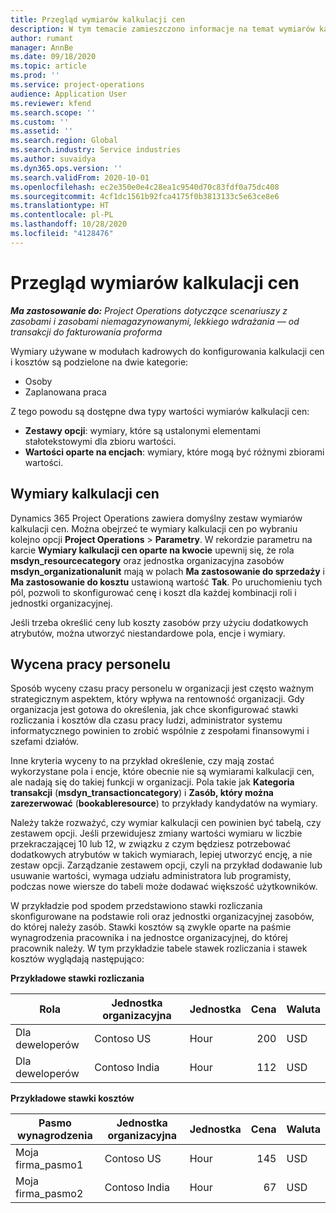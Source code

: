```yaml
---
title: Przegląd wymiarów kalkulacji cen
description: W tym temacie zamieszczono informacje na temat wymiarów kalkulacji cen w Dynamics 365 Project Operations.
author: rumant
manager: AnnBe
ms.date: 09/18/2020
ms.topic: article
ms.prod: ''
ms.service: project-operations
audience: Application User
ms.reviewer: kfend
ms.search.scope: ''
ms.custom: ''
ms.assetid: ''
ms.search.region: Global
ms.search.industry: Service industries
ms.author: suvaidya
ms.dyn365.ops.version: ''
ms.search.validFrom: 2020-10-01
ms.openlocfilehash: ec2e350e0e4c28ea1c9540d70c83fdf0a75dc408
ms.sourcegitcommit: 4cf1dc1561b92fca4175f0b3813133c5e63ce8e6
ms.translationtype: HT
ms.contentlocale: pl-PL
ms.lasthandoff: 10/28/2020
ms.locfileid: "4128476"
---
```

# <a name="pricing-dimensions-overview"></a>Przegląd wymiarów kalkulacji cen

_**Ma zastosowanie do:** Project Operations dotyczące scenariuszy z zasobami i zasobami niemagazynowanymi, lekkiego wdrażania — od transakcji do fakturowania proforma_

Wymiary używane w modułach kadrowych do konfigurowania kalkulacji cen i kosztów są podzielone na dwie kategorie:

- Osoby
- Zaplanowana praca

Z tego powodu są dostępne dwa typy wartości wymiarów kalkulacji cen:

- **Zestawy opcji**: wymiary, które są ustalonymi elementami stałotekstowymi dla zbioru wartości.
- **Wartości oparte na encjach**: wymiary, które mogą być różnymi zbiorami wartości.

## <a name="pricing-dimensions"></a>Wymiary kalkulacji cen

Dynamics 365 Project Operations zawiera domyślny zestaw wymiarów kalkulacji cen. Można obejrzeć te wymiary kalkulacji cen po wybraniu kolejno opcji **Project Operations** > **Parametry**. W rekordzie parametru na karcie **Wymiary kalkulacji cen oparte na kwocie** upewnij się, że rola **msdyn_resourcecategory** oraz jednostka organizacyjna zasobów **msdyn_organizationalunit** mają w polach **Ma zastosowanie do sprzedaży** i **Ma zastosowanie do kosztu** ustawioną wartość **Tak**. Po uruchomieniu tych pól, pozwoli to skonfigurować cenę i koszt dla każdej kombinacji roli i jednostki organizacyjnej.

Jeśli trzeba określić ceny lub koszty zasobów przy użyciu dodatkowych atrybutów, można utworzyć niestandardowe pola, encje i wymiary.

## <a name="pricing-human-resource-time"></a>Wycena pracy personelu
Sposób wyceny czasu pracy personelu w organizacji jest często ważnym strategicznym aspektem, który wpływa na rentowność organizacji. Gdy organizacja jest gotowa do określenia, jak chce skonfigurować stawki rozliczania i kosztów dla czasu pracy ludzi, administrator systemu informatycznego powinien to zrobić wspólnie z zespołami finansowymi i szefami działów.

Inne kryteria wyceny to na przykład określenie, czy mają zostać wykorzystane pola i encje, które obecnie nie są wymiarami kalkulacji cen, ale nadają się do takiej funkcji w organizacji. Pola takie jak **Kategoria transakcji** (**msdyn_transactioncategory**) i **Zasób, który można zarezerwować** (**bookableresource**) to przykłady kandydatów na wymiary. 

Należy także rozważyć, czy wymiar kalkulacji cen powinien być tabelą, czy zestawem opcji. Jeśli przewidujesz zmiany wartości wymiaru w liczbie przekraczającej 10 lub 12, w związku z czym będziesz potrzebować dodatkowych atrybutów w takich wymiarach, lepiej utworzyć encję, a nie zestaw opcji. Zarządzanie zestawem opcji, czyli na przykład dodawanie lub usuwanie wartości, wymaga udziału administratora lub programisty, podczas nowe wiersze do tabeli może dodawać większość użytkowników.

W przykładzie pod spodem przedstawiono stawki rozliczania skonfigurowane na podstawie roli oraz jednostki organizacyjnej zasobów, do której należy zasób. Stawki kosztów są zwykle oparte na paśmie wynagrodzenia pracownika i na jednostce organizacyjnej, do której pracownik należy. W tym przykładzie tabele stawek rozliczania i stawek kosztów wyglądają następująco:

**Przykładowe stawki rozliczania**

| Rola        | Jednostka organizacyjna    |Jednostka      |Cena      |Waluta  |
| ------------|-------------|----------|----------:|----------|
| Dla deweloperów   | Contoso US  |Hour | 200|USD     |
| Dla deweloperów   | Contoso India |Hour|   112|USD     |


**Przykładowe stawki kosztów**

| Pasmo wynagrodzenia     | Jednostka organizacyjna    |Jednostka      |Cena      |Waluta  |
| ----------------|-------------|----------|----------:|----------|
| Moja firma_pasmo1 | Contoso US  |Hour | 145|USD     |
| Moja firma_pasmo2 | Contoso India |Hour|   67|USD     |
